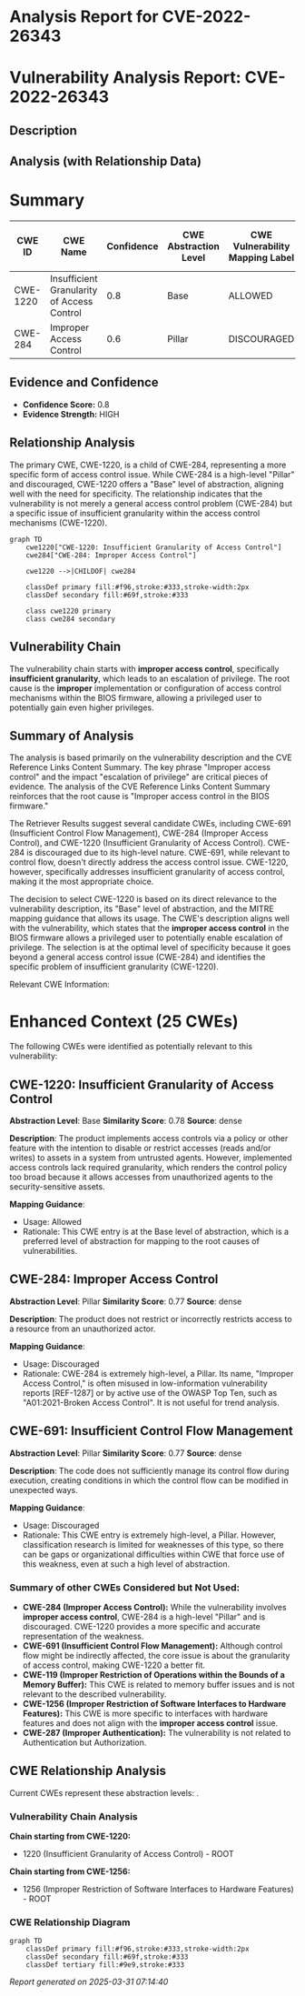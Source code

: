 # Analysis Report for CVE-2022-26343

# Vulnerability Analysis Report: CVE-2022-26343

## Description



## Analysis (with Relationship Data)

# Summary
| CWE ID | CWE Name | Confidence | CWE Abstraction Level | CWE Vulnerability Mapping Label | CWE-Vulnerability Mapping Notes |
|---|---|---|---|---|---|
| CWE-1220 | Insufficient Granularity of Access Control | 0.8 | Base | ALLOWED | Primary CWE |
| CWE-284 | Improper Access Control | 0.6 | Pillar | DISCOURAGED | Secondary Candidate |

## Evidence and Confidence

*   **Confidence Score:** 0.8
*   **Evidence Strength:** HIGH

## Relationship Analysis
The primary CWE, CWE-1220, is a child of CWE-284, representing a more specific form of access control issue. While CWE-284 is a high-level "Pillar" and discouraged, CWE-1220 offers a "Base" level of abstraction, aligning well with the need for specificity. The relationship indicates that the vulnerability is not merely a general access control problem (CWE-284) but a specific issue of insufficient granularity within the access control mechanisms (CWE-1220).

```mermaid
graph TD
    cwe1220["CWE-1220: Insufficient Granularity of Access Control"]
    cwe284["CWE-284: Improper Access Control"]
    
    cwe1220 -->|CHILDOF| cwe284
    
    classDef primary fill:#f96,stroke:#333,stroke-width:2px
    classDef secondary fill:#69f,stroke:#333
    
    class cwe1220 primary
    class cwe284 secondary
```

## Vulnerability Chain
The vulnerability chain starts with **improper access control**, specifically **insufficient granularity**, which leads to an escalation of privilege. The root cause is the **improper** implementation or configuration of access control mechanisms within the BIOS firmware, allowing a privileged user to potentially gain even higher privileges.

## Summary of Analysis
The analysis is based primarily on the vulnerability description and the CVE Reference Links Content Summary. The key phrase "Improper access control" and the impact "escalation of privilege" are critical pieces of evidence. The analysis of the CVE Reference Links Content Summary reinforces that the root cause is "Improper access control in the BIOS firmware."

The Retriever Results suggest several candidate CWEs, including CWE-691 (Insufficient Control Flow Management), CWE-284 (Improper Access Control), and CWE-1220 (Insufficient Granularity of Access Control). CWE-284 is discouraged due to its high-level nature. CWE-691, while relevant to control flow, doesn't directly address the access control issue. CWE-1220, however, specifically addresses insufficient granularity of access control, making it the most appropriate choice.

The decision to select CWE-1220 is based on its direct relevance to the vulnerability description, its "Base" level of abstraction, and the MITRE mapping guidance that allows its usage. The CWE's description aligns well with the vulnerability, which states that the **improper access control** in the BIOS firmware allows a privileged user to potentially enable escalation of privilege. The selection is at the optimal level of specificity because it goes beyond a general access control issue (CWE-284) and identifies the specific problem of insufficient granularity (CWE-1220).

Relevant CWE Information:

# Enhanced Context (25 CWEs)
The following CWEs were identified as potentially relevant to this vulnerability:

## CWE-1220: Insufficient Granularity of Access Control
**Abstraction Level**: Base
**Similarity Score**: 0.78
**Source**: dense

**Description**:
The product implements access controls via a policy or other feature with the intention to disable or restrict accesses (reads and/or writes) to assets in a system from untrusted agents. However, implemented access controls lack required granularity, which renders the control policy too broad because it allows accesses from unauthorized agents to the security-sensitive assets.

**Mapping Guidance**:
- Usage: Allowed
- Rationale: This CWE entry is at the Base level of abstraction, which is a preferred level of abstraction for mapping to the root causes of vulnerabilities.

## CWE-284: Improper Access Control
**Abstraction Level**: Pillar
**Similarity Score**: 0.77
**Source**: dense

**Description**:
The product does not restrict or incorrectly restricts access to a resource from an unauthorized actor.

**Mapping Guidance**:
- Usage: Discouraged
- Rationale: CWE-284 is extremely high-level, a Pillar. Its name, "Improper Access Control," is often misused in low-information vulnerability reports [REF-1287] or by active use of the OWASP Top Ten, such as "A01:2021-Broken Access Control". It is not useful for trend analysis.

## CWE-691: Insufficient Control Flow Management
**Abstraction Level**: Pillar
**Similarity Score**: 0.77
**Source**: dense

**Description**:
The code does not sufficiently manage its control flow during execution, creating conditions in which the control flow can be modified in unexpected ways.

**Mapping Guidance**:
- Usage: Discouraged
- Rationale: This CWE entry is extremely high-level, a Pillar. However, classification research is limited for weaknesses of this type, so there can be gaps or organizational difficulties within CWE that force use of this weakness, even at such a high level of abstraction.

### Summary of other CWEs Considered but Not Used:

*   **CWE-284 (Improper Access Control):** While the vulnerability involves **improper access control**, CWE-284 is a high-level "Pillar" and is discouraged. CWE-1220 provides a more specific and accurate representation of the weakness.
*   **CWE-691 (Insufficient Control Flow Management):** Although control flow might be indirectly affected, the core issue is about the granularity of access control, making CWE-1220 a better fit.
*   **CWE-119 (Improper Restriction of Operations within the Bounds of a Memory Buffer):** This CWE is related to memory buffer issues and is not relevant to the described vulnerability.
*   **CWE-1256 (Improper Restriction of Software Interfaces to Hardware Features):** This CWE is more specific to interfaces with hardware features and does not align with the **improper access control** issue.
*   **CWE-287 (Improper Authentication):** The vulnerability is not related to Authentication but Authorization.


## CWE Relationship Analysis

Current CWEs represent these abstraction levels: .


### Vulnerability Chain Analysis

**Chain starting from CWE-1220:**
- 1220 (Insufficient Granularity of Access Control) - ROOT


**Chain starting from CWE-1256:**
- 1256 (Improper Restriction of Software Interfaces to Hardware Features) - ROOT



### CWE Relationship Diagram

```mermaid
graph TD
    classDef primary fill:#f96,stroke:#333,stroke-width:2px
    classDef secondary fill:#69f,stroke:#333
    classDef tertiary fill:#9e9,stroke:#333
```



*Report generated on 2025-03-31 07:14:40*
